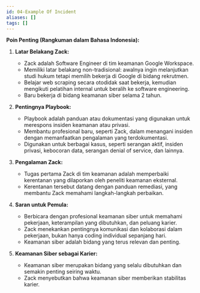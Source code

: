 ```yaml
---
id: 04-Example Of Incident
aliases: []
tags: []
---
```


**Poin Penting (Rangkuman dalam Bahasa Indonesia):**

1. **Latar Belakang Zack:**

   - Zack adalah Software Engineer di tim keamanan Google Workspace.
   - Memiliki latar belakang non-tradisional: awalnya ingin melanjutkan studi hukum tetapi memilih bekerja di Google di bidang rekrutmen.
   - Belajar web scraping secara otodidak saat bekerja, kemudian mengikuti pelatihan internal untuk beralih ke software engineering.
   - Baru bekerja di bidang keamanan siber selama 2 tahun.

2. **Pentingnya Playbook:**

   - Playbook adalah panduan atau dokumentasi yang digunakan untuk merespons insiden keamanan atau privasi.
   - Membantu profesional baru, seperti Zack, dalam menangani insiden dengan memanfaatkan pengalaman yang terdokumentasi.
   - Digunakan untuk berbagai kasus, seperti serangan aktif, insiden privasi, kebocoran data, serangan denial of service, dan lainnya.

3. **Pengalaman Zack:**

   - Tugas pertama Zack di tim keamanan adalah memperbaiki kerentanan yang dilaporkan oleh peneliti keamanan eksternal.
   - Kerentanan tersebut datang dengan panduan remediasi, yang membantu Zack memahami langkah-langkah perbaikan.

4. **Saran untuk Pemula:**

   - Berbicara dengan profesional keamanan siber untuk memahami pekerjaan, keterampilan yang dibutuhkan, dan peluang karier.
   - Zack menekankan pentingnya komunikasi dan kolaborasi dalam pekerjaan, bukan hanya coding individual sepanjang hari.
   - Keamanan siber adalah bidang yang terus relevan dan penting.

5. **Keamanan Siber sebagai Karier:**
   - Keamanan siber merupakan bidang yang selalu dibutuhkan dan semakin penting seiring waktu.
   - Zack menyebutkan bahwa keamanan siber memberikan stabilitas karier.
